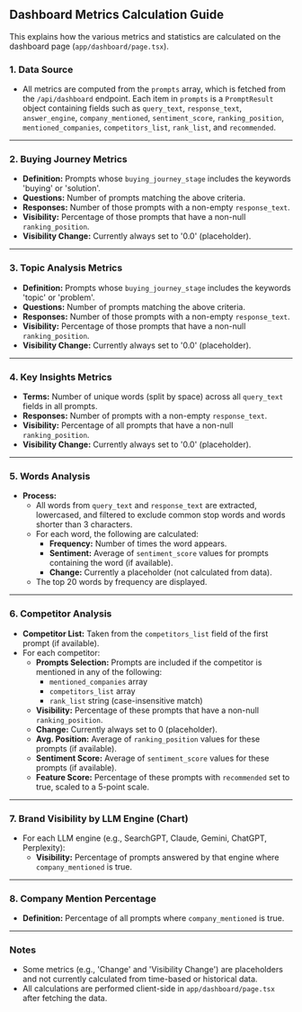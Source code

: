 
## Dashboard Metrics Calculation Guide

This explains how the various metrics and statistics are calculated on the dashboard page (`app/dashboard/page.tsx`).

### 1. Data Source
- All metrics are computed from the `prompts` array, which is fetched from the `/api/dashboard` endpoint. Each item in `prompts` is a `PromptResult` object containing fields such as `query_text`, `response_text`, `answer_engine`, `company_mentioned`, `sentiment_score`, `ranking_position`, `mentioned_companies`, `competitors_list`, `rank_list`, and `recommended`.

---

### 2. Buying Journey Metrics
- **Definition:** Prompts whose `buying_journey_stage` includes the keywords 'buying' or 'solution'.
- **Questions:** Number of prompts matching the above criteria.
- **Responses:** Number of those prompts with a non-empty `response_text`.
- **Visibility:** Percentage of those prompts that have a non-null `ranking_position`.
- **Visibility Change:** Currently always set to '0.0' (placeholder).

---

### 3. Topic Analysis Metrics
- **Definition:** Prompts whose `buying_journey_stage` includes the keywords 'topic' or 'problem'.
- **Questions:** Number of prompts matching the above criteria.
- **Responses:** Number of those prompts with a non-empty `response_text`.
- **Visibility:** Percentage of those prompts that have a non-null `ranking_position`.
- **Visibility Change:** Currently always set to '0.0' (placeholder).

---

### 4. Key Insights Metrics
- **Terms:** Number of unique words (split by space) across all `query_text` fields in all prompts.
- **Responses:** Number of prompts with a non-empty `response_text`.
- **Visibility:** Percentage of all prompts that have a non-null `ranking_position`.
- **Visibility Change:** Currently always set to '0.0' (placeholder).

---

### 5. Words Analysis
- **Process:**
  - All words from `query_text` and `response_text` are extracted, lowercased, and filtered to exclude common stop words and words shorter than 3 characters.
  - For each word, the following are calculated:
    - **Frequency:** Number of times the word appears.
    - **Sentiment:** Average of `sentiment_score` values for prompts containing the word (if available).
    - **Change:** Currently a placeholder (not calculated from data).
  - The top 20 words by frequency are displayed.

---

### 6. Competitor Analysis
- **Competitor List:** Taken from the `competitors_list` field of the first prompt (if available).
- For each competitor:
  - **Prompts Selection:** Prompts are included if the competitor is mentioned in any of the following:
    - `mentioned_companies` array
    - `competitors_list` array
    - `rank_list` string (case-insensitive match)
  - **Visibility:** Percentage of these prompts that have a non-null `ranking_position`.
  - **Change:** Currently always set to 0 (placeholder).
  - **Avg. Position:** Average of `ranking_position` values for these prompts (if available).
  - **Sentiment Score:** Average of `sentiment_score` values for these prompts (if available).
  - **Feature Score:** Percentage of these prompts with `recommended` set to true, scaled to a 5-point scale.

---

### 7. Brand Visibility by LLM Engine (Chart)
- For each LLM engine (e.g., SearchGPT, Claude, Gemini, ChatGPT, Perplexity):
  - **Visibility:** Percentage of prompts answered by that engine where `company_mentioned` is true.

---

### 8. Company Mention Percentage
- **Definition:** Percentage of all prompts where `company_mentioned` is true.

---

### Notes
- Some metrics (e.g., 'Change' and 'Visibility Change') are placeholders and not currently calculated from time-based or historical data.
- All calculations are performed client-side in `app/dashboard/page.tsx` after fetching the data.
